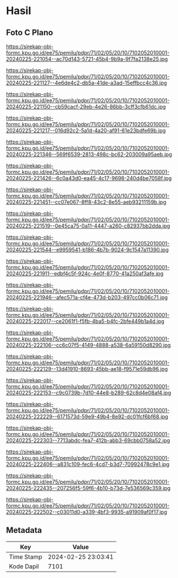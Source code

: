 # Hasil

## Foto C Plano

https://sirekap-obj-formc.kpu.go.id/ee75/pemilu/pdpr/71/02/05/20/10/7102052010001-20240225-221054--ac70d143-5721-45b4-9b9a-9f7fa2138e25.jpg

https://sirekap-obj-formc.kpu.go.id/ee75/pemilu/pdpr/71/02/05/20/10/7102052010001-20240225-221127--4e6de4c2-db5a-41de-a3ad-15effbcc4c36.jpg

https://sirekap-obj-formc.kpu.go.id/ee75/pemilu/pdpr/71/02/05/20/10/7102052010001-20240225-221150--cb59cacf-29eb-4e26-86bb-3cff3cfb61dc.jpg

https://sirekap-obj-formc.kpu.go.id/ee75/pemilu/pdpr/71/02/05/20/10/7102052010001-20240225-221217--016d92c2-5a1d-4a20-af91-61e23bdfe69b.jpg

https://sirekap-obj-formc.kpu.go.id/ee75/pemilu/pdpr/71/02/05/20/10/7102052010001-20240225-221346--569f6539-2813-498c-bc62-203009a95aeb.jpg

https://sirekap-obj-formc.kpu.go.id/ee75/pemilu/pdpr/71/02/05/20/10/7102052010001-20240225-221426--6c0a43d0-ea45-4c17-9698-240d4be7058f.jpg

https://sirekap-obj-formc.kpu.go.id/ee75/pemilu/pdpr/71/02/05/20/10/7102052010001-20240225-221451--cc07e067-8ff8-43c2-8e55-aeb93211159b.jpg

https://sirekap-obj-formc.kpu.go.id/ee75/pemilu/pdpr/71/02/05/20/10/7102052010001-20240225-221519--0e45ca75-0a11-4447-a260-c82937bb2dda.jpg

https://sirekap-obj-formc.kpu.go.id/ee75/pemilu/pdpr/71/02/05/20/10/7102052010001-20240225-221544--e9959541-b186-4b7b-9024-9c1547a11390.jpg

https://sirekap-obj-formc.kpu.go.id/ee75/pemilu/pdpr/71/02/05/20/10/7102052010001-20240225-221911--edbf4c5f-924c-4e0f-8770-41a250af3afe.jpg

https://sirekap-obj-formc.kpu.go.id/ee75/pemilu/pdpr/71/02/05/20/10/7102052010001-20240225-221946--afec571a-cf4e-473d-b203-497cc0b06c71.jpg

https://sirekap-obj-formc.kpu.go.id/ee75/pemilu/pdpr/71/02/05/20/10/7102052010001-20240225-222017--ce2061f1-f5fb-4ba5-b4fc-2bfe449b1a4d.jpg

https://sirekap-obj-formc.kpu.go.id/ee75/pemilu/pdpr/71/02/05/20/10/7102052010001-20240225-222106--cc6c07f5-4149-4888-a538-6a59150d8290.jpg

https://sirekap-obj-formc.kpu.go.id/ee75/pemilu/pdpr/71/02/05/20/10/7102052010001-20240225-222129--13d41910-8693-45bb-ae18-f9571e59db96.jpg

https://sirekap-obj-formc.kpu.go.id/ee75/pemilu/pdpr/71/02/05/20/10/7102052010001-20240225-222153--c9c0739b-7d10-44e8-b289-62c8d4e08af4.jpg

https://sirekap-obj-formc.kpu.go.id/ee75/pemilu/pdpr/71/02/05/20/10/7102052010001-20240225-222229--6171573d-59e9-49b4-8e92-dc01fcf6bf68.jpg

https://sirekap-obj-formc.kpu.go.id/ee75/pemilu/pdpr/71/02/05/20/10/7102052010001-20240225-222303--7713abdc-fea7-412b-abb3-69cbb0758a52.jpg

https://sirekap-obj-formc.kpu.go.id/ee75/pemilu/pdpr/71/02/05/20/10/7102052010001-20240225-222406--a831c109-fec6-4cd7-b3d7-70992478c9e1.jpg

https://sirekap-obj-formc.kpu.go.id/ee75/pemilu/pdpr/71/02/05/20/10/7102052010001-20240225-222435--207256f5-59f6-4b10-b73d-7e536569c359.jpg

https://sirekap-obj-formc.kpu.go.id/ee75/pemilu/pdpr/71/02/05/20/10/7102052010001-20240225-222502--c03011d0-a339-4bf3-9935-a91909af0f17.jpg


## Metadata

| Key        | Value               |
| ---------- | ------------------- |
| Time Stamp | 2024-02-25 23:03:41 |
| Kode Dapil | 7101                |




